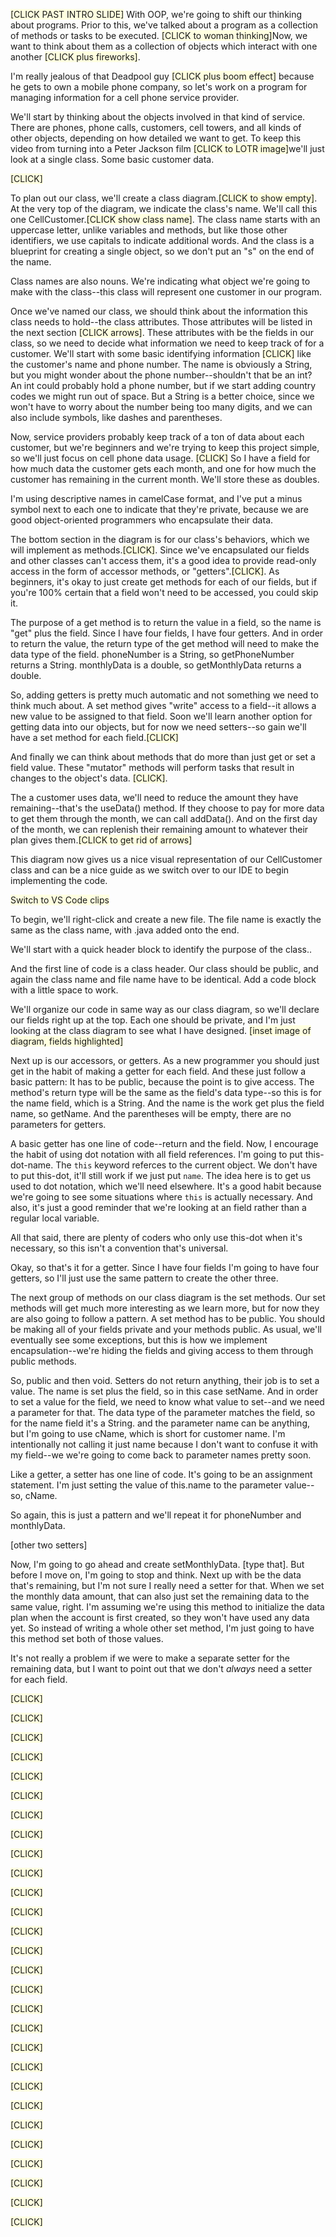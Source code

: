 <span style="background-color: #FFFFE0;">[CLICK PAST INTRO SLIDE]</span> With OOP, we're going to shift our thinking about programs. Prior to this, we've talked about a program as a collection of methods or tasks to be executed. <span style="background-color: #FFFFE0;">[CLICK to woman thinking]</span>Now, we want to think about them as a collection of objects which interact with one another <span style="background-color: #FFFFE0;">[CLICK plus fireworks]</span>.

I'm really jealous of that Deadpool guy <span style="background-color: #FFFFE0;">[CLICK plus boom effect]</span> because he gets to own a mobile phone company, so let's work on a program for managing information for a cell phone service provider.

We'll start by thinking about the objects involved in that kind of service. There are phones, phone calls, customers, cell towers, and all kinds of other objects, depending on how detailed we want to get. To keep this video from turning into a Peter Jackson film <span style="background-color: #FFFFE0;">[CLICK to LOTR image]</span>we'll just look at a single class. Some basic customer data.

<span style="background-color: #FFFFE0;">[CLICK]</span>

To plan out our class, we'll create a class diagram.<span style="background-color: #FFFFE0;">[CLICK to show empty]</span>. At the very top of the diagram, we indicate the class's name. We'll call this one CellCustomer.<span style="background-color: #FFFFE0;">[CLICK show class name]</span>. The class name starts with an uppercase letter, unlike variables and methods, but like those other identifiers, we use capitals to indicate additional words. And the class is a blueprint for creating a single object, so we don't put an "s" on the end of the name.

Class names are also nouns. We're indicating what object we're going to make with the class--this class will represent one customer in our program.

Once we've named our class, we should think about the information this class needs to hold--the class attributes. Those attributes will be listed in the next section <span style="background-color: #FFFFE0;">[CLICK arrows]</span>. These attributes with be the fields in our class, so we need to decide what information we need to keep track of for a customer. We'll start with some basic identifying information <span style="background-color: #FFFFE0;">[CLICK]</span> like the customer's name and phone number. The name is obviously a String, but you might wonder about the phone number--shouldn't that be an int? An int could probably hold a phone number, but if we start adding country codes we might run out of space. But a String is a better choice, since we won't have to worry about the number being too many digits, and we can also include symbols, like dashes and parentheses.

Now, service providers probably keep track of a ton of data about each customer, but we're beginners and we're trying to keep this project simple, so we'll just focus on cell phone data usage. <span style="background-color: #FFFFE0;">[CLICK]</span> So I have a field for how much data the customer gets each month, and one for how much the customer has remaining in the current month. We'll store these as doubles.

I'm using descriptive names in camelCase format, and I've put a minus symbol next to each one to indicate that they're private, because we are good object-oriented programmers who encapsulate their data.

The bottom section in the diagram is for our class's behaviors, which we will implement as methods.<span style="background-color: #FFFFE0;">[CLICK]</span>. Since we've encapsulated our fields and other classes can't access them, it's a good idea to provide read-only access in the form of accessor methods, or "getters".<span style="background-color: #FFFFE0;">[CLICK]</span>. As beginners, it's okay to just create get methods for each of our fields, but if you're 100% certain that a field won't need to be accessed, you could skip it.

The purpose of a get method is to return the value in a field, so the name is "get" plus the field. Since I have four fields, I have four getters. And in order to return the value, the return type of the get method will need to make the data type of the field. phoneNumber is a String, so getPhoneNumber returns a String. monthlyData is a double, so getMonthlyData returns a double.

So, adding getters is pretty much automatic and not something we need to think much about. A set method gives "write" access to a field--it allows a new value to be assigned to that field. Soon we'll learn another option for getting data into our objects, but for now we need setters--so gain we'll have a set method for each field.<span style="background-color: #FFFFE0;">[CLICK]</span>

And finally we can think about methods that do more than just get or set a field value. These "mutator" methods will perform tasks that result in changes to the object's data. <span style="background-color: #FFFFE0;">[CLICK]</span>. 

The a customer uses data, we'll need to reduce the amount they have remaining--that's the useData() method. If they choose to pay for more data to get them through the month, we can call addData(). And on the first day of the month, we can replenish their remaining amount to whatever their plan gives them.<span style="background-color: #FFFFE0;">[CLICK to get rid of arrows]</span>

This diagram now gives us a nice visual representation of our CellCustomer class and can be a nice guide as we switch over to our IDE to begin implementing the code.

<span style="background-color: #FFFFE0;">Switch to VS Code clips</span>

To begin, we'll right-click and create a new file. The file name is exactly the same as the class name, with .java added onto the end.

We'll start with a quick header block to identify the purpose of the class..

And the first line of code is a class header. Our class should be public, and again the class name and file name have to be identical. Add a code block with a little space to work.

We'll organize our code in same way as our class diagram, so we'll declare our fields right up at the top. Each one should be private, and I'm just looking at the class diagram to see what I have designed. <span style="background-color: #FFFFE0;">[inset image of diagram, fields highlighted]</span>

Next up is our accessors, or getters. As a new programmer you should just get in the habit of making a getter for each field. And these just follow a basic pattern: It has to be public, because the point is to give access. The method's return type will be the same as the field's data type--so this is for the name field, which is a String. And the name is the work get plus the field name, so getName. And the parentheses will be empty, there are no parameters for getters.

A basic getter has one line of code--return and the field. Now, I encourage the habit of using dot notation with all field references. I'm going to put this-dot-name. The `this` keyword referces to the current object. We don't have to put this-dot, it'll still work if we just put `name`. The idea here is to get us used to dot notation, which we'll need elsewhere. It's a good habit because we're going to see some situations where `this` is actually necessary. And also, it's just a good reminder that we're looking at an field rather than a regular local variable.

All that said, there are plenty of coders who only use this-dot when it's necessary, so this isn't a convention that's universal.

Okay, so that's it for a getter. Since I have four fields I'm going to have four getters, so I'll just use the same pattern to create the other three.

The next group of methods on our class diagram is the set methods. Our set methods will get much more interesting as we learn more, but for now they are also going to follow a pattern. A set method has to be public. You should be making all of your fields private and your methods public. As usual, we'll eventually see some exceptions, but this is how we implement encapsulation--we're hiding the fields and giving access to them through public methods.

So, public and then void. Setters do not return anything, their job is to set a value. The name is set plus the field, so in this case setName. And in order to set a value for the field, we need to know what value to set--and we need a parameter for that. The data type of the parameter matches the field, so for the name field it's a String. and the parameter name can be anything, but I'm going to use cName, which is short for customer name. I'm intentionally not calling it just name because I don't want to confuse it with my field--we we're going to come back to parameter names pretty soon.

Like a getter, a setter has one line of code. It's going to be an assignment statement. I'm just setting the value of this.name to the parameter value--so, cName.

So again, this is just a pattern and we'll repeat it for phoneNumber and monthlyData.

[other two setters]

Now, I'm going to go ahead and create setMonthlyData. [type that]. But before I move on, I'm going to stop and think. Next up with be the data that's remaining, but I'm not sure I really need a setter for that. When we set the monthly data amount, that can also just set the remaining data to the same value, right. I'm assuming we're using this method to initialize the data plan when the account is first created, so they won't have used any data yet. So instead of writing a whole other set method, I'm just going to have this method set both of those values.

It's not really a problem if we were to make a separate setter for the remaining data, but I want to point out that we don't *always* need a setter for each field.














<span style="background-color: #FFFFE0;">[CLICK]</span>


<span style="background-color: #FFFFE0;">[CLICK]</span>


<span style="background-color: #FFFFE0;">[CLICK]</span>


<span style="background-color: #FFFFE0;">[CLICK]</span>


<span style="background-color: #FFFFE0;">[CLICK]</span>

<span style="background-color: #FFFFE0;">[CLICK]</span>

<span style="background-color: #FFFFE0;">[CLICK]</span>

<span style="background-color: #FFFFE0;">[CLICK]</span>


<span style="background-color: #FFFFE0;">[CLICK]</span>


<span style="background-color: #FFFFE0;">[CLICK]</span>


<span style="background-color: #FFFFE0;">[CLICK]</span>


<span style="background-color: #FFFFE0;">[CLICK]</span>





<span style="background-color: #FFFFE0;">[CLICK]</span>

<span style="background-color: #FFFFE0;">[CLICK]</span>

<span style="background-color: #FFFFE0;">[CLICK]</span>

<span style="background-color: #FFFFE0;">[CLICK]</span>


<span style="background-color: #FFFFE0;">[CLICK]</span>


<span style="background-color: #FFFFE0;">[CLICK]</span>


<span style="background-color: #FFFFE0;">[CLICK]</span>


<span style="background-color: #FFFFE0;">[CLICK]</span>



<span style="background-color: #FFFFE0;">[CLICK]</span>

<span style="background-color: #FFFFE0;">[CLICK]</span>

<span style="background-color: #FFFFE0;">[CLICK]</span>

<span style="background-color: #FFFFE0;">[CLICK]</span>


<span style="background-color: #FFFFE0;">[CLICK]</span>


<span style="background-color: #FFFFE0;">[CLICK]</span>


<span style="background-color: #FFFFE0;">[CLICK]</span>


<span style="background-color: #FFFFE0;">[CLICK]</span>




<!-- Here is an example of a PlantUML class diagram for a cell phone provider customer:


```plantuml
@startuml
class Customer {
    - name: String
    - phoneNumber: String
    - planPrice: double
    - dataPerMonth: double
    - dataRemaining: double
    + Customer(name: String, phoneNumber: String, planPrice: double, dataPerMonth: double)
    + useData(amount: double): void
    + addData(amount: double): void
    + getRemainingData(): double
}
@enduml
``` -->